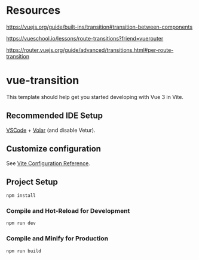 # Resources

https://vuejs.org/guide/built-ins/transition#transition-between-components

https://vueschool.io/lessons/route-transitions?friend=vuerouter

https://router.vuejs.org/guide/advanced/transitions.html#per-route-transition

# vue-transition

This template should help get you started developing with Vue 3 in Vite.

## Recommended IDE Setup

[VSCode](https://code.visualstudio.com/) + [Volar](https://marketplace.visualstudio.com/items?itemName=Vue.volar) (and disable Vetur).

## Customize configuration

See [Vite Configuration Reference](https://vitejs.dev/config/).

## Project Setup

```sh
npm install
```

### Compile and Hot-Reload for Development

```sh
npm run dev
```

### Compile and Minify for Production

```sh
npm run build
```
